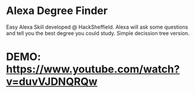 # Alexa Degree Finder
Easy Alexa Skill developed @ HackSheffield. Alexa will ask some questions and tell you the best degree you could study. Simple decission tree version.

# DEMO: https://www.youtube.com/watch?v=duvVJDNQRQw
